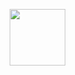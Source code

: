 <p align="center">
  <img width="auto" height="100px" src="https://user-images.githubusercontent.com/11701767/224603871-6ffaea71-6948-4286-86d1-ca71d1f94df9.png">
</p>
